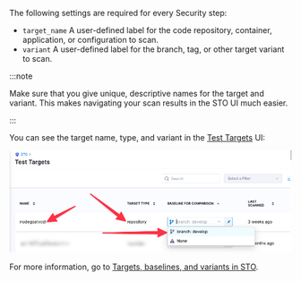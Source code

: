 The following settings are required for every Security step:

* `target_name` A user-defined label for the code repository, container, application, or configuration to scan. 
* `variant` A user-defined label for the branch, tag, or other target variant to scan.

:::note

Make sure that you give unique, descriptive names for the target and variant. This makes navigating your scan results in the STO UI much easier. 

:::

You can see the target name, type, and variant in the [Test Targets](/docs/security-testing-orchestration/get-started/key-concepts/targets-and-baselines.md) UI:

![Target name, type, and branch](../../static/repo-settings.png)

For more information, go to [Targets, baselines, and variants in STO](/docs/security-testing-orchestration/get-started/key-concepts/targets-and-baselines).